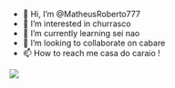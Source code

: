 - 👋 Hi, I’m @MatheusRoberto777
- 👀 I’m interested in churrasco
- 🌱 I’m currently learning sei nao
- 💞️ I’m looking to collaborate on cabare
- 📫 How to reach me casa do caraio
!

![](https://giphy.com/gifs/anime-girl-loli-shigure-CYyzXsZ8ZfCoOSXnbV) 
